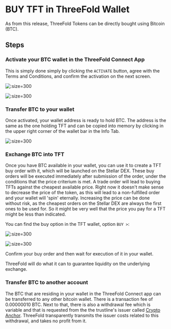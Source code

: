 # BUY TFT in ThreeFold Wallet

As from this release, ThreeFold Tokens can be directly bought using Bitcoin (BTC).

## Steps

### Activate your BTC wallet in the ThreeFold Connect App


This is simply done simply by clicking the `ACTIVATE` button, agree with the Terms and Conditions, and confirm the activation on the next screen.

![](img/tfconnect_btc_add.png ':size=300')

![](img/btc_activate.jpg ':size=300')

### Transfer BTC to your wallet

Once activated, your wallet address is ready to hold BTC. The address is the same as the one holding TFT and can be copied into memory by clicking in the upper right corner of the wallet bar in the Info Tab. 

![](img/tfconnect_wallet_address.png ':size=300')

### Exchange BTC into TFT

Once you have BTC available in your wallet, you can use it to create a TFT buy order with it, which will be launched on the Stellar DEX.
These buy orders will be executed immediately after submission of the order, under the conditions that the price criterium is met. A trade order will lead to buying TFTs against the cheapest available price. Right now it doesn't make sense to decrease the price of the token, as this will lead to a non-fulfilled order and your wallet will 'spin' eternally.
Increasing the price can be done without risk, as the cheapest orders on the Stellar DEX are always the first ones to be used for.
So it might be very well that the price you pay for a TFT might be less than indicated.

You can find the buy option in the TFT wallet, option `BUY >`: 

![](img/btc_deposit.jpg ':size=300')

![](img/tft_buy_order.jpg ':size=300')

Confirm your buy order and then wait for execution of it in your wallet.

ThreeFold will do what it can to guarantee liquidity on the underlying exchange.

### Transfer BTC to another account

The BTC that are residing in your wallet in the ThreeFold Connect app can be transferred to any other bitcoin wallet. There is a transaction fee of 0.00000010 BTC. Next to that, there is also a withdrawal fee which is variable and that is requested from the the trustline's issuer called [Crypto Anchor](https://cryptoanchor.io/). ThreeFold transparently transmits the issuer costs related to this withdrawal, and takes no profit from it.

